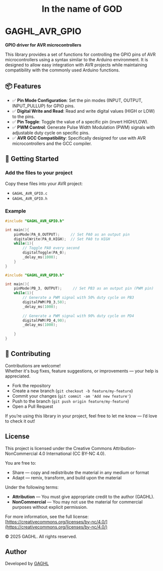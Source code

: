 <h1 align="center">In the name of GOD</h1>

# GAGHL_AVR_GPIO

**GPIO driver for AVR microcontrollers**

This library provides a set of functions for controlling the GPIO pins of AVR microcontrollers using a syntax similar to the Arduino environment. It is designed to allow easy integration with AVR projects while maintaining compatibility with the commonly used Arduino functions.

## 📦 Features

- ✅ **Pin Mode Configuration**: Set the pin modes (INPUT, OUTPUT, INPUT_PULLUP) for GPIO pins.
- ✅ **Digital Write and Read**: Read and write digital values (HIGH or LOW) to the pins.
- ✅ **Pin Toggle**: Toggle the value of a specific pin (invert HIGH/LOW).
- ✅ **PWM Control**: Generate Pulse Width Modulation (PWM) signals with adjustable duty cycle on specific pins.
- ✅ **AVR GCC Compatibility**: Specifically designed for use with AVR microcontrollers and the GCC compiler.


## 🚀 Getting Started

### Add the files to your project

Copy these files into your AVR project:

- `GAGHL_AVR_GPIO.c`
- `GAGHL_AVR_GPIO.h`


### Example

```c
#include "GAGHL_AVR_GPIO.h"

int main(){
    pinMode(PA_0,OUTPUT);     // Set PA0 as an output pin
    digitalWrite(PA_0,HIGH);  // Set PA0 to HIGH
    while(1){
        // Toggle PA0 every second
        digitalToggle(PA_0);
        _delay_ms(1000);
    }
}
```

```c
#include "GAGHL_AVR_GPIO.h"

int main(){
    pinMode(PB_3, OUTPUT);     // Set PB3 as an output pin (PWM pin)
    while(1){
        // Generate a PWM signal with 50% duty cycle on PB3
        digitalPWM(PB_3,50);
        _delay_ms(1000);
        
        // Generate a PWM signal with 90% duty cycle on PD4
        digitalPWM(PD_4,90);
        _delay_ms(1000);
        
    }
}
```

## 🤝 Contributing

Contributions are welcome!  
Whether it's bug fixes, feature suggestions, or improvements — your help is appreciated.

- Fork the repository
- Create a new branch (`git checkout -b feature/my-feature`)
- Commit your changes (`git commit -am 'Add new feature'`)
- Push to the branch (`git push origin feature/my-feature`)
- Open a Pull Request

If you’re using this library in your project, feel free to let me know — I’d love to check it out!


## License

This project is licensed under the Creative Commons Attribution-NonCommercial 4.0 International (CC BY-NC 4.0).

You are free to:
- Share — copy and redistribute the material in any medium or format
- Adapt — remix, transform, and build upon the material

Under the following terms:
- **Attribution** — You must give appropriate credit to the author (GAGHL).
- **NonCommercial** — You may not use the material for commercial purposes without explicit permission.

For more information, see the full license: [https://creativecommons.org/licenses/by-nc/4.0/](https://creativecommons.org/licenses/by-nc/4.0/)

© 2025 GAGHL. All rights reserved.

## Author

Developed by [GAGHL](https://github.com/GAGHL)
